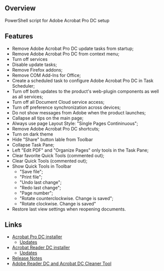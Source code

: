 ## Overview

PowerShell script for Adobe Acrobat Pro DC setup

## Features

- Remove Adobe Acrobat Pro DC update tasks from startup;
- Remove Adobe Acrobat Pro DC from context menu;
- Turn off services
- Disable update tasks;
- Remove Firefox addons;
- Remove COM Add-Ins for Office;
- Create a scheduled task to configure Adobe Acrobat Pro DC in Task Scheduler;
- Turn off both updates to the product's web-plugin components as well as all services;
- Turn off all Document Cloud service access;
- Turn off preference synchronization across devices;
- Do not show messages from Adobe when the product launches;
- Callapse all tips on the main page;
- Always use page Layout Style: "Single Pages Contininuous";
- Remove Adobe Acrobat Pro DC shortcuts;
- Turn on dark theme
- Hide "Share" button lable from Toolbar
- Collapse Task Pane;
- Left "Edit PDF" and "Organize Pages" only tools in the Task Pane;
- Clear favorite Quick Tools (сommented out);
- Clear Quick Tools (сommented out);
- Show Quick Tools in Toolbar
  - "Save file";
  - "Print file";
  - "Undo last change";
  - "Redo last change";
  - "Page number";
  - "Rotate counterclockwise. Change is saved";
  - "Rotate clockwise. Change is saved"
- Restore last view settings when reopening documents.

## Links

- [Acrobat Pro DC installer](https://helpx.adobe.com/acrobat/kb/acrobat-dc-downloads.html)
  - [Updates](https://supportdownloads.adobe.com/product.jsp?product=1&platform=Windows)
- [Acrobat Reader DC installer](https://get.adobe.com/ru/reader/enterprise/)
  - [Updates](https://supportdownloads.adobe.com/product.jsp?product=10&platform=Windows)
- [Release Notes](https://www.adobe.com/devnet-docs/acrobatetk/tools/ReleaseNotesDC/index.html)
- [Adobe Reader DC and Acrobat DC Cleaner Tool](https://labs.adobe.com/downloads/acrobatcleaner.html)
